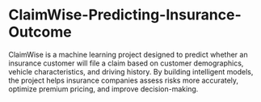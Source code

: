# ClaimWise-Predicting-Insurance-Outcome
ClaimWise is a machine learning project designed to predict whether an insurance customer will file a claim based on customer demographics, vehicle characteristics, and driving history. By building intelligent models, the project helps insurance companies assess risks more accurately, optimize premium pricing, and improve decision-making.
